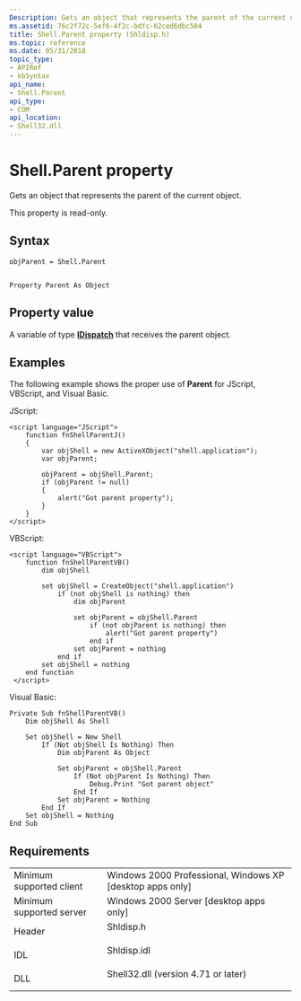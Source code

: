 ```yaml
---
Description: Gets an object that represents the parent of the current object.
ms.assetid: 76c2f72c-5ef6-4f2c-bdfc-62ced6dbc504
title: Shell.Parent property (Shldisp.h)
ms.topic: reference
ms.date: 05/31/2018
topic_type: 
- APIRef
- kbSyntax
api_name: 
- Shell.Parent
api_type: 
- COM
api_location: 
- Shell32.dll
---
```


# Shell.Parent property

Gets an object that represents the parent of the current object.

This property is read-only.

## Syntax


```JScript
objParent = Shell.Parent
```


```VB

Property Parent As Object
```





## Property value

A variable of type [**IDispatch**](https://msdn.microsoft.com/en-us/library/ms221608(v=VS.71).aspx) that receives the parent object.

## Examples

The following example shows the proper use of **Parent** for JScript, VBScript, and Visual Basic.

JScript:


```JScript
<script language="JScript">
    function fnShellParentJ()
    {
        var objShell = new ActiveXObject("shell.application");
        var objParent;

        objParent = objShell.Parent;
        if (objParent != null)
        {
            alert("Got parent property");
        }
    }
</script>
```



VBScript:


```VB
<script language="VBScript">
    function fnShellParentVB()
        dim objShell
        
        set objShell = CreateObject("shell.application")
            if (not objShell is nothing) then
                dim objParent

                set objParent = objShell.Parent
                    if (not objParent is nothing) then
                        alert("Got parent property")
                    end if
                set objParent = nothing
            end if
        set objShell = nothing
    end function
 </script>
```



Visual Basic:


```VB
Private Sub fnShellParentVB()
    Dim objShell As Shell
    
    Set objShell = New Shell
        If (Not objShell Is Nothing) Then
            Dim objParent As Object
            
            Set objParent = objShell.Parent
                If (Not objParent Is Nothing) Then
                    Debug.Print "Got parent object"
                End If
            Set objParent = Nothing
        End If
    Set objShell = Nothing
End Sub
```



## Requirements



|                                     |                                                                                                                |
|-------------------------------------|----------------------------------------------------------------------------------------------------------------|
| Minimum supported client<br/> | Windows 2000 Professional, Windows XP \[desktop apps only\]<br/>                                         |
| Minimum supported server<br/> | Windows 2000 Server \[desktop apps only\]<br/>                                                           |
| Header<br/>                   | <dl> <dt>Shldisp.h</dt> </dl>                           |
| IDL<br/>                      | <dl> <dt>Shldisp.idl</dt> </dl>                         |
| DLL<br/>                      | <dl> <dt>Shell32.dll (version 4.71 or later)</dt> </dl> |



 

 





